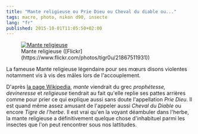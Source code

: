 ```yaml
---
title: "Mante religieuse ou Prie Dieu ou Cheval du diable ou..."
tags: macro, photo, nikon d90, insecte
lang: "fr"
published: 2015-10-01T11:05:50+02:00
---
```


<figure class="object-center">
    <a href="/images/mante-religieuse.jpg"><img src="/images/660x/mante-religieuse.jpg" alt="Mante religieuse"></a>
    <figcaption>
    Mante religieuse
    ([Flickr](https://www.flickr.com/photos/tigr0u/21867511931))
    </figcaption>
</figure>

La fameuse Mante religieuse légendaire pour ses mœurs disons violentes notamment
vis à vis des mâles lors de l'accouplement.

D'après [la page Wikipedia](https://fr.wikipedia.org/wiki/Mante_religieuse),
*mante* viendrait du grec *prophétesse, devineresse* et *religieuse* tiendrait
au fait qu'elle replie ses pattes arrières comme pour prier ce qui explique
aussi sans doute l'appellation *Prie Dieu*. Il est quand même assez amusant de
l'appeler aussi *Cheval du Diable* ou encore *Tigre de l'herbe*. Il est vrai qu'en
la voyant déambuler dans l'herbe, la mante religieuse a définitivement quelque
chose d'inhabituel parmi les insectes que l'on peut rencontrer sous nos lattitudes.
